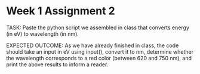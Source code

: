 # Week 1 Assignment 2


TASK: Paste the python script we assembled in class that converts energy (in eV) to wavelength (in nm).

EXPECTED OUTCOME: As we have already finished in class, the code should take an input in eV using input(), convert it to nm, determine whether the wavelength corresponds to a red color (between 620 and 750 nm), and print the above results to inform a reader.
